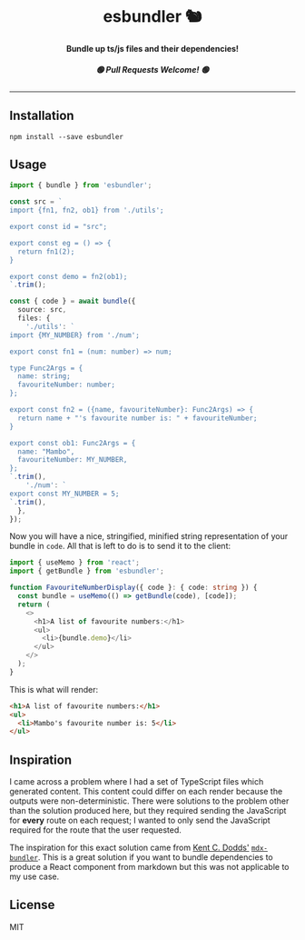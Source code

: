 # <center>esbundler 🐿</center>

#### <center>Bundle up ts/js files and their dependencies!</center>

##### <center>🟢 _Pull Requests Welcome!_ 🟢</center>

---

## Installation

```
npm install --save esbundler
```

## Usage

```ts
import { bundle } from 'esbundler';

const src = `
import {fn1, fn2, ob1} from './utils';

export const id = "src";

export const eg = () => {
  return fn1(2);
}

export const demo = fn2(ob1);
`.trim();

const { code } = await bundle({
  source: src,
  files: {
    './utils': `
import {MY_NUMBER} from './num';

export const fn1 = (num: number) => num;

type Func2Args = {
  name: string;
  favouriteNumber: number;
};

export const fn2 = ({name, favouriteNumber}: Func2Args) => {
  return name + "'s favourite number is: " + favouriteNumber;
}

export const ob1: Func2Args = {
  name: "Mambo",
  favouriteNumber: MY_NUMBER,
};
`.trim(),
    './num': `
export const MY_NUMBER = 5;
`.trim(),
  },
});
```

Now you will have a nice, stringified, minified string representation of your bundle in `code`. All that is left to do is to send it to the client:

```ts
import { useMemo } from 'react';
import { getBundle } from 'esbundler';

function FavouriteNumberDisplay({ code }: { code: string }) {
  const bundle = useMemo(() => getBundle(code), [code]);
  return (
    <>
      <h1>A list of favourite numbers:</h1>
      <ul>
        <li>{bundle.demo}</li>
      </ul>
    </>
  );
}
```

This is what will render:

```html
<h1>A list of favourite numbers:</h1>
<ul>
  <li>Mambo's favourite number is: 5</li>
</ul>
```

## Inspiration

I came across a problem where I had a set of TypeScript files which generated content. This content could differ on each render because the outputs were non-deterministic. There were solutions to the problem other than the solution produced here, but they required sending the JavaScript for **every** route on each request; I wanted to only send the JavaScript required for the route that the user requested.

The inspiration for this exact solution came from [Kent C. Dodds'](https://kentcdodds.com) [`mdx-bundler`](https://github.com/kentcdodds/mdx-bundler). This is a great solution if you want to bundle dependencies to produce a React component from markdown but this was not applicable to my use case.

## License

MIT
